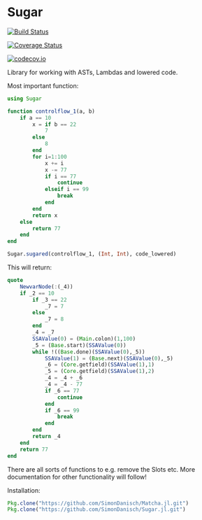 # Sugar

[![Build Status](https://travis-ci.org/SimonDanisch/Sugar.jl.svg?branch=master)](https://travis-ci.org/SimonDanisch/Sugar.jl)

[![Coverage Status](https://coveralls.io/repos/SimonDanisch/Sugar.jl/badge.svg?branch=master&service=github)](https://coveralls.io/github/SimonDanisch/Sugar.jl?branch=master)

[![codecov.io](http://codecov.io/github/SimonDanisch/Sugar.jl/coverage.svg?branch=master)](http://codecov.io/github/SimonDanisch/Sugar.jl?branch=master)



Library for working with ASTs, Lambdas and lowered code.

Most important function:

```Julia
using Sugar

function controlflow_1(a, b)
    if a == 10
        x = if b == 22
            7
        else
            8
        end
        for i=1:100
            x += i
            x -= 77
            if i == 77
                continue
            elseif i == 99
                break
            end
        end
        return x
    else
        return 77
    end
end

Sugar.sugared(controlflow_1, (Int, Int), code_lowered)
```
This will return:

```Julia
quote
    NewvarNode(:(_4))
    if _2 == 10
        if _3 == 22
            _7 = 7
        else
            _7 = 8
        end
        _4 = _7
        SSAValue(0) = (Main.colon)(1,100)
        _5 = (Base.start)(SSAValue(0))
        while !((Base.done)(SSAValue(0),_5))
            SSAValue(1) = (Base.next)(SSAValue(0),_5)
            _6 = (Core.getfield)(SSAValue(1),1)
            _5 = (Core.getfield)(SSAValue(1),2)
            _4 = _4 + _6
            _4 = _4 - 77
            if _6 == 77
                continue
            end
            if _6 == 99
                break
            end
        end
        return _4
    end
    return 77
end
```
There are all sorts of functions to e.g. remove the Slots etc.
More documentation for other functionality will follow!

Installation:

```Julia
Pkg.clone("https://github.com/SimonDanisch/Matcha.jl.git")
Pkg.clone("https://github.com/SimonDanisch/Sugar.jl.git")
```
